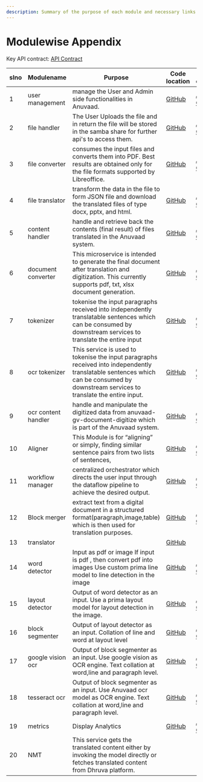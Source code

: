 ```yaml
---
description: Summary of the purpose of each module and necessary links
---
```


# Modulewise Appendix

&#x20; Key API contract: [API Contract](https://petstore.swagger.io/?url=https://raw.githubusercontent.com/project-anuvaad/anuvaad/master/specs/anuvaad-api-contract-minimal.yml)

| slno | Modulename          | Purpose                                                                                                                                                                              | Code location                                                                                                                              | API contract                                                                                                                                                                                                                           |
| ---- | ------------------- | ------------------------------------------------------------------------------------------------------------------------------------------------------------------------------------ | ------------------------------------------------------------------------------------------------------------------------------------------ | -------------------------------------------------------------------------------------------------------------------------------------------------------------------------------------------------------------------------------------- |
| 1    | user management     | manage the User and Admin side functionalities in Anuvaad.                                                                                                                           | [GitHub](https://github.com/project-anuvaad/anuvaad/tree/master/anuvaad-api/anuvaad-user-management/user-management)                       | [API Contract](https://petstore.swagger.io/?url=https://raw.githubusercontent.com/project-anuvaad/anuvaad/master/anuvaad-api/anuvaad-user-management/user-management/docs/ums\_contract.yaml)                                          |
| 2    | file handler        | The User Uploads the file and in return the file will be stored in the samba share for further api's to access them.                                                                 | [GitHub](https://github.com/project-anuvaad/anuvaad/tree/master/anuvaad-etl/anuvaad-extractor/file-uploader)                               | [API Contract](https://petstore.swagger.io/?url=https://raw.githubusercontent.com/project-anuvaad/anuvaad/master/anuvaad-etl/anuvaad-extractor/file-uploader/docs/file-handler-api-contract.yml)                                       |
| 3    | file converter      | consumes the input files and converts them into PDF. Best results are obtained only for the file formats supported by Libreoffice.                                                   | [GitHub](https://github.com/project-anuvaad/anuvaad/tree/master/anuvaad-etl/anuvaad-extractor/file-converter)                              | [API Contract](https://petstore.swagger.io/?url=https://raw.githubusercontent.com/project-anuvaad/anuvaad/master/anuvaad-etl/anuvaad-extractor/file-converter/docs/pdf-converter-api-contract.yml)                                     |
| 4    | file translator     | transform the data in the file to form JSON file and download the translated files of type docx, pptx, and html.                                                                     | [GitHub](https://github.com/project-anuvaad/anuvaad/tree/master/anuvaad-etl/anuvaad-extractor/file\_translator)                            | [API Contract](https://petstore.swagger.io/?url=https://raw.githubusercontent.com/project-anuvaad/anuvaad/master/anuvaad-etl/anuvaad-extractor/file\_translator/docs/file\_translator\_api\_contract.yml)                              |
| 5    | content handler     | handle and retrieve back the contents (final result) of files translated in the Anuvaad system.                                                                                      | [GitHub](https://github.com/project-anuvaad/anuvaad/tree/master/anuvaad-etl/anuvaad-extractor/content-handler)                             | [API Contract](https://petstore.swagger.io/?url=https://raw.githubusercontent.com/project-anuvaad/anuvaad/master/anuvaad-etl/anuvaad-extractor/content-handler/docs/content-handler-api-contract.yml)                                  |
| 6    | document converter  | This microservice is intended to generate the final document after translation and digitization. This currently supports pdf, txt, xlsx document generation.                         | [GitHub](https://github.com/project-anuvaad/anuvaad/tree/master/anuvaad-etl/anuvaad-extractor/document-converter)                          | [API Contract](https://petstore.swagger.io/?url=https://raw.githubusercontent.com/project-anuvaad/anuvaad/master/anuvaad-etl/anuvaad-extractor/document-converter/docs/document-converter-api-contract.yml)                            |
| 7    | tokenizer           | tokenise the input paragraphs received into independently translatable sentences which can be consumed by downstream services to translate the entire input                          | [GitHub](https://github.com/project-anuvaad/anuvaad/tree/master/anuvaad-etl/anuvaad-extractor/sentence)                                    | [API Contract](https://petstore.swagger.io/?url=https://raw.githubusercontent.com/project-anuvaad/anuvaad/master/anuvaad-etl/anuvaad-extractor/sentence/docs/sentence-api-contarct.yml)                                                |
| 8    | ocr tokenizer       | This service is used to tokenise the input paragraphs received into independently translatable sentences which can be consumed by downstream services to translate the entire input. | [GitHub](https://github.com/project-anuvaad/anuvaad/tree/master/anuvaad-etl/anuvaad-extractor/sentence\_ocr/sentence)                      | [API Contract](https://petstore.swagger.io/?url=https://raw.githubusercontent.com/project-anuvaad/anuvaad/master/anuvaad-etl/anuvaad-extractor/sentence\_ocr/sentence/docs/sentence-api-contarct.yml)                                  |
| 9    | ocr content handler | handle and manipulate the digitized data from anuvaad-gv-document-digitize which is part of the Anuvaad system.                                                                      | [GitHub](https://github.com/project-anuvaad/anuvaad/tree/master/anuvaad-etl/anuvaad-extractor/ocr-content-handler)                         | [API Contract](https://petstore.swagger.io/?url=https://raw.githubusercontent.com/project-anuvaad/anuvaad/master/anuvaad-etl/anuvaad-extractor/ocr-content-handler/docs/ocr-contenthandler-api-contract.yml)                           |
| 10   | Aligner             | This Module is for “aligning” or simply, finding similar sentence pairs from two lists of sentences,                                                                                 | [GitHub](https://github.com/project-anuvaad/anuvaad/tree/master/anuvaad-etl/anuvaad-extractor/aligner)                                     | [API Contract](https://petstore.swagger.io/?url=https://raw.githubusercontent.com/project-anuvaad/anuvaad/master/anuvaad-etl/anuvaad-extractor/aligner/docs/etl-aligner-api-contract.yml)                                              |
| 11   | workflow manager    | centralized orchestrator which directs the user input through the dataflow pipeline to achieve the desired output.                                                                   | [GitHub](https://github.com/project-anuvaad/anuvaad/tree/master/anuvaad-etl/anuvaad-workflow-mgr)                                          | [API Contract](https://petstore.swagger.io/?url=https://raw.githubusercontent.com/project-anuvaad/anuvaad/master/anuvaad-etl/anuvaad-workflow-mgr/docs/etl-wf-manager-api-contract.yml)                                                |
| 12   | Block merger        | extract text from a digital document in a structured format(paragraph,image,table) which is then used for translation purposes.                                                      | [GitHub](https://github.com/project-anuvaad/anuvaad/tree/master/anuvaad-etl/anuvaad-extractor/block-merger)                                | [API Contract](https://petstore.swagger.io/?url=https://raw.githubusercontent.com/project-anuvaad/anuvaad/master/anuvaad-etl/anuvaad-extractor/block-merger/docs/block-merger-api-contarct.yml)                                        |
| 13   | translator          |                                                                                                                                                                                      | [GitHub](https://github.com/project-anuvaad/anuvaad/tree/master/anuvaad-etl/anuvaad-translator)                                            |                                                                                                                                                                                                                                        |
| 14   | word detector       | Input as pdf or image If input is pdf , then convert pdf into images Use custom prima line model to line detection in the image                                                      | [GitHub](https://github.com/project-anuvaad/anuvaad/tree/master/anuvaad-etl/anuvaad-extractor/document-processor/word-detector/craft)      | [API Contract](https://petstore.swagger.io/?url=https://raw.githubusercontent.com/project-anuvaad/anuvaad/master/anuvaad-etl/anuvaad-extractor/document-processor/word-detector/craft/doc/word-detector-craft-api-contract.yml)        |
| 15   | layout detector     | Output of word detector as an input. Use a prima layout model for layout detection in the image.                                                                                     | [GitHub](https://github.com/project-anuvaad/anuvaad/tree/master/anuvaad-etl/anuvaad-extractor/document-processor/layout-detector/prima)    | [API Contract](https://petstore.swagger.io/?url=https://raw.githubusercontent.com/project-anuvaad/anuvaad/master/anuvaad-etl/anuvaad-extractor/document-processor/layout-detector/prima/doc/page-layout-prima-api-contract.yml)        |
| 16   | block segmenter     | Output of layout detector as an input. Collation of line and word at layout level                                                                                                    | [GitHub](https://github.com/project-anuvaad/anuvaad/tree/master/anuvaad-etl/anuvaad-extractor/document-processor/block-segmenter)          | [API Contract](https://petstore.swagger.io/?url=https://raw.githubusercontent.com/project-anuvaad/anuvaad/master/anuvaad-etl/anuvaad-extractor/document-processor/block-segmenter/docs/block-sementer-api-contract.yml)                |
| 17   | google vision ocr   | Output of block segmenter as an input. Use google vision as OCR engine. Text collation at word,line and paragraph level.                                                             | [GitHub](https://github.com/project-anuvaad/anuvaad/tree/master/anuvaad-etl/anuvaad-extractor/document-processor/gv-document-digitization) | [API Contract](https://petstore.swagger.io/?url=https://raw.githubusercontent.com/project-anuvaad/anuvaad/master/anuvaad-etl/anuvaad-extractor/document-processor/gv-document-digitization/doc/gv-document-digitize-api-contract.yaml) |
| 18   | tesseract ocr       | Output of block segmenter as an input. Use Anuvaad ocr model as OCR engine. Text collation at word,line and paragraph level.                                                         | [GitHub](https://github.com/project-anuvaad/anuvaad/tree/master/anuvaad-etl/anuvaad-extractor/document-processor/ocr/tesseract)            | [API Contract](https://petstore.swagger.io/?url=https://raw.githubusercontent.com/project-anuvaad/anuvaad/master/anuvaad-etl/anuvaad-extractor/document-processor/ocr/tesseract/doc/ocr-tesseract-api-contract.yml)                    |
| 19   | metrics             | Display Analytics                                                                                                                                                                    | [GitHub](https://github.com/project-anuvaad/anuvaad/tree/master/anuvaad-api/anuvaad-metrics/anuvaad-org-judgement-count)                   | [API Contract](https://petstore.swagger.io/?url=https://raw.githubusercontent.com/project-anuvaad/anuvaad/master/anuvaad-api/anuvaad-metrics/anuvaad-org-judgement-count/docs/metrics\_contract.yaml)                                  |
| 20   | NMT                 | This service gets the translated content either by invoking the model directly or fetches translated content from Dhruva platform.                                                   |                                                                                                                                            |                                                                                                                                                                                                                                        |
